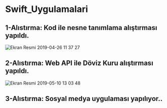 # Swift_Uygulamalari
## 1-Alıstırma: Kod ile nesne tanımlama alıştırması yapıldı.
![Ekran Resmi 2019-04-26 11 37 27](https://user-images.githubusercontent.com/45171336/57521040-e25a5380-7327-11e9-9bde-cd6e3c091a1c.png)
## 2-Alıstırma: Web API ile Döviz Kuru alıştırması yapıldı.
![Ekran Resmi 2019-05-10 13 03 48](https://user-images.githubusercontent.com/45171336/57521119-13d31f00-7328-11e9-9725-402a99516929.png)
## 3-Alıstırma: Sosyal medya uygulaması yapılıyor..
